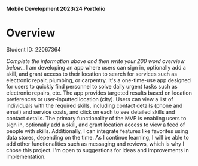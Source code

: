 **Mobile Development 2023/24 Portfolio**
# Overview

Student ID: 22067364

_Complete the information above and then write your 200 word overview below.__
I am developing an app where users can sign in, optionally add a skill, and grant access to their location to search for services such as electronic repair, plumbing, or carpentry. It's a one-time-use app designed for users to quickly find personnel to solve daily urgent tasks such as electronic repairs, etc. The app provides targeted results based on location preferences or user-inputted location (city). Users can view a list of individuals with the required skills, including contact details (phone and email) and service costs, and click on each to see detailed skills and contact details. The primary functionality of the MVP is enabling users to sign in, optionally add a skill, and grant location access to view a feed of people with skills. Additionally, I can integrate features like favorites using data stores, depending on the time. As I continue learning, I will be able to add other functionalities such as messaging and reviews, which is why I chose this project. I'm open to suggestions for ideas and improvements in implementation.

<!-- 
Comments on formative submission from Nick:

I think the idea sounds very good and practical! There are a few things that might help during the development.

1. There might be several websites that provide a similar service (e.g., https://www.yell.com/s/plumbers-cardiff.html). It will be good to think about how the app can build the database of providers in the first place. It might not be realistic to ask the providers to input their information if they have already done something similar on other platforms or websites. Can the app collate provider's information from existing websites (e.g., Yell, Trustpilot), perhaps?

2. If there is a way to facilitate communication among the user and the providers, it will be much more useful. Having images/videos would be a great way for the providers to come up with a correct quote.

Good luck! Let me know if you have any questions about the feedback.`
-->
